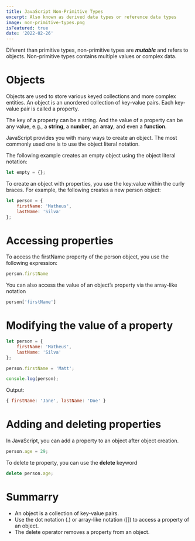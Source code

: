 ```yaml
---
title: JavaScript Non-Primitive Types
excerpt: Also known as derived data types or reference data types
image: non-primitive-types.png
isFeatured: true
date: '2022-02-26'
---
```


Diferent than primitive types, non-primitive types are **_mutable_** and refers to objects. Non-primitive types contains
multiple values or complex data.

# Objects

Objects are used to store various keyed collections and more complex entities. An object is an unordered collection of
key-value pairs. Each key-value pair is called a property.

The key of a property can be a string. And the value of a property can be any value, e.g., a **string**, a **number**, an **array**, and even a **function**.

JavaScript provides you with many ways to create an object. The most commonly used one is to use the object literal notation.

The following example creates an empty object using the object literal notation:

```js
let empty = {};
```

To create an object with properties, you use the key:value within the curly braces. For example, the following creates a new person object:

```js
let person = {
    firstName: 'Matheus',
    lastName: 'Silva'
};
```

# Accessing properties

To access the firstName property of the person object, you use the following expression:

```js
person.firstName
```

You can also access the value of an object’s property via the array-like notation

```js
person['firstName']
```

# Modifying the value of a property

```js
let person = {
    firstName: 'Matheus',
    lastName: 'Silva'
};

person.firstName = 'Matt';

console.log(person);
```

Output:

```js
{ firstName: 'Jane', lastName: 'Doe' }
```

# Adding and deleting properties

In JavaScript, you can add a property to an object after object creation.

```js
person.age = 29;
```

To delete te property, you can use the **delete** keyword

```js
delete person.age;
```

# Summarry

* An object is a collection of key-value pairs.
* Use the dot notation (.) or array-like notation ([]) to access a property of an object.
* The delete operator removes a property from an object.